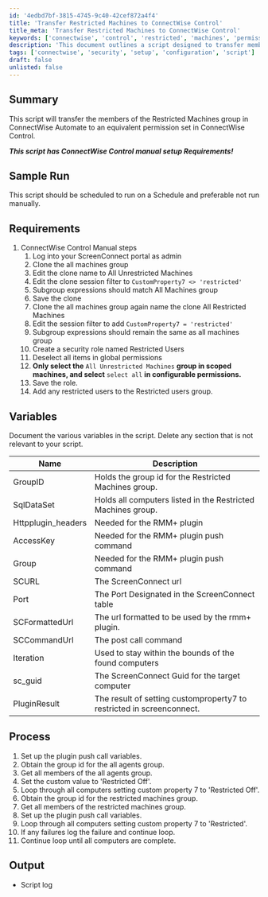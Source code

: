 ```yaml
---
id: '4edbd7bf-3815-4745-9c40-42cef872a4f4'
title: 'Transfer Restricted Machines to ConnectWise Control'
title_meta: 'Transfer Restricted Machines to ConnectWise Control'
keywords: ['connectwise', 'control', 'restricted', 'machines', 'permissions', 'script']
description: 'This document outlines a script designed to transfer members of the Restricted Machines group in ConnectWise Automate to an equivalent permission set in ConnectWise Control, including manual setup requirements and detailed variable documentation.'
tags: ['connectwise', 'security', 'setup', 'configuration', 'script']
draft: false
unlisted: false
---
```

## Summary

This script will transfer the members of the Restricted Machines group in ConnectWise Automate to an equivalent permission set in ConnectWise Control. 

**_This script has ConnectWise Control manual setup Requirements!_**

## Sample Run

This script should be scheduled to run on a Schedule and preferable not run manually.

## Requirements

1. ConnectWise Control Manual steps
   1. Log into your ScreenConnect portal as admin
   2. Clone the all machines group
   3. Edit the clone name to All Unrestricted Machines
   4. Edit the clone session filter to `CustomProperty7 <> 'restricted'`
   5. Subgroup expressions should match All Machines group
   6. Save the clone
   7. Clone the all machines group again name the clone All Restricted Machines
   8. Edit the session filter to add `CustomProperty7 = 'restricted'`
   9. Subgroup expressions should remain the same as all machines group
   10. Create a security role named Restricted Users
   11. Deselect all items in global permissions
   12. **Only select the** `All Unrestricted Machines` **group in scoped machines, and select** `select all` **in configurable permissions.**
   13. Save the role.
   14. Add any restricted users to the Restricted users group.

## Variables

Document the various variables in the script. Delete any section that is not relevant to your script.

| Name               | Description                                                                 |
|--------------------|-----------------------------------------------------------------------------|
| GroupID            | Holds the group id for the Restricted Machines group.                      |
| SqlDataSet         | Holds all computers listed in the Restricted Machines group.               |
| Httpplugin_headers  | Needed for the RMM+ plugin                                                 |
| AccessKey          | Needed for the RMM+ plugin push command                                    |
| Group              | Needed for the RMM+ plugin push command                                    |
| SCURL              | The ScreenConnect url                                                      |
| Port               | The Port Designated in the ScreenConnect table                              |
| SCFormattedUrl     | The url formatted to be used by the rmm+ plugin.                           |
| SCCommandUrl       | The post call command                                                       |
| Iteration          | Used to stay within the bounds of the found computers                      |
| sc_guid            | The ScreenConnect Guid for the target computer                              |
| PluginResult       | The result of setting customproperty7 to restricted in screenconnect.      |

## Process

1. Set up the plugin push call variables.
2. Obtain the group id for the all agents group.
3. Get all members of the all agents group.
4. Set the custom value to 'Restricted Off'.
5. Loop through all computers setting custom property 7 to 'Restricted Off'.
6. Obtain the group id for the restricted machines group.
7. Get all members of the restricted machines group.
8. Set up the plugin push call variables.
9. Loop through all computers setting custom property 7 to 'Restricted'.
10. If any failures log the failure and continue loop.
11. Continue loop until all computers are complete.

## Output

- Script log






